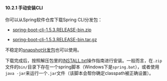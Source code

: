 #### 10.2.1 手动安装CLI

你可以从Spring软件仓库下载Spring CLI分发包：

* [spring-boot-cli-1.5.3.RELEASE-bin.zip](http://repo.spring.io/release/org/springframework/boot/spring-boot-cli/1.5.3.RELEASE/spring-boot-cli-1.5.3.RELEASE-bin.zip)

* [spring-boot-cli-1.5.3.RELEASE-bin.tar.gz](http://repo.spring.io/release/org/springframework/boot/spring-boot-cli/1.5.3.RELEASE/spring-boot-cli-1.5.3.RELEASE-bin.tar.gz)

不稳定的[snapshot分发包](http://repo.spring.io/snapshot/org/springframework/boot/spring-boot-cli/)也可以使用。

下载完成后，按照解压包里的[INSTALL.txt](http://raw.github.com/spring-projects/spring-boot/master/spring-boot-cli/src/main/content/INSTALL.txt)操作指南进行安装。一般而言，在`.zip`文件的`bin/`目录下存在一个spring脚本（Windows下是`spring.bat`），或者使用`java -jar`来运行一个`.jar`文件（该脚本会帮你确定classpath被正确设置）。



